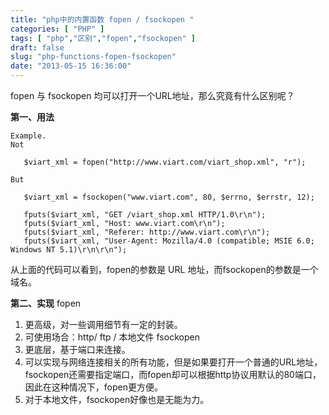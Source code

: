 ```yaml
---
title: "php中的内置函数 fopen / fsockopen "
categories: [ "PHP" ]
tags: [ "php","区别","fopen","fsockopen" ]
draft: false
slug: "php-functions-fopen-fsockopen"
date: "2013-05-15 16:36:00"
---
```


fopen 与 fsockopen 均可以打开一个URL地址，那么究竟有什么区别呢？

**第一、用法**

    Example. 
    Not
    
       $viart_xml = fopen("http://www.viart.com/viart_shop.xml", "r");
    
    But
    
       $viart_xml = fsockopen("www.viart.com", 80, $errno, $errstr, 12);
    
       fputs($viart_xml, "GET /viart_shop.xml HTTP/1.0\r\n");
       fputs($viart_xml, "Host: www.viart.com\r\n");
       fputs($viart_xml, "Referer: http://www.viart.com\r\n");
       fputs($viart_xml, "User-Agent: Mozilla/4.0 (compatible; MSIE 6.0; Windows NT 5.1)\r\n\r\n"); 

从上面的代码可以看到，fopen的参数是 URL 地址，而fsockopen的参数是一个域名。


<!--more-->


**第二、实现**
fopen 
1. 更高级，对一些调用细节有一定的封装。
2. 可使用场合：http/ ftp / 本地文件
fsockopen
1. 更底层，基于端口来连接。
2. 可以实现与网络连接相关的所有功能，但是如果要打开一个普通的URL地址，fsockopen还需要指定端口，而fopen却可以根据http协议用默认的80端口，因此在这种情况下，fopen更方便。
3. 对于本地文件，fsockopen好像也是无能为力。